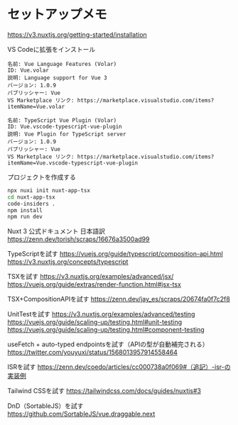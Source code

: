 # セットアップメモ

https://v3.nuxtjs.org/getting-started/installation

VS Codeに拡張をインストール

```
名前: Vue Language Features (Volar)
ID: Vue.volar
説明: Language support for Vue 3
バージョン: 1.0.9
パブリッシャー: Vue
VS Marketplace リンク: https://marketplace.visualstudio.com/items?itemName=Vue.volar
```

```
名前: TypeScript Vue Plugin (Volar)
ID: Vue.vscode-typescript-vue-plugin
説明: Vue Plugin for TypeScript server
バージョン: 1.0.9
パブリッシャー: Vue
VS Marketplace リンク: https://marketplace.visualstudio.com/items?itemName=Vue.vscode-typescript-vue-plugin
```

プロジェクトを作成する

```sh
npx nuxi init nuxt-app-tsx
cd nuxt-app-tsx
code-insiders .
npm install
npm run dev
```

Nuxt 3 公式ドキュメント 日本語訳
https://zenn.dev/torish/scraps/16676a3500ad99

TypeScriptを試す
https://vuejs.org/guide/typescript/composition-api.html
https://v3.nuxtjs.org/concepts/typescript

TSXを試す
https://v3.nuxtjs.org/examples/advanced/jsx/
https://vuejs.org/guide/extras/render-function.html#jsx-tsx

TSX+CompositionAPIを試す
https://zenn.dev/jay_es/scraps/20674fa0f7c2f8

UnitTestを試す
https://v3.nuxtjs.org/examples/advanced/testing
https://vuejs.org/guide/scaling-up/testing.html#unit-testing
https://vuejs.org/guide/scaling-up/testing.html#component-testing

useFetch + auto-typed endpointsを試す（APIの型が自動補完される）
https://twitter.com/youyuxi/status/1568013957914558464

ISRを試す
https://zenn.dev/coedo/articles/cc000738a0f069#（追記）-isr-の実装例

Tailwind CSSを試す
https://tailwindcss.com/docs/guides/nuxtjs#3

DnD（SortableJS）を試す
https://github.com/SortableJS/vue.draggable.next

